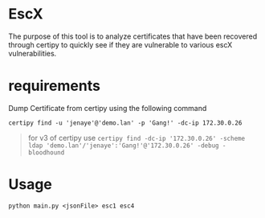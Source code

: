 # EscX 

The purpose of this tool is to analyze certificates that have been recovered through certipy to quickly see if they are vulnerable to various escX vulnerabilities.

# requirements 

Dump Certificate from certipy using the following command 

`certipy find -u 'jenaye'@'demo.lan' -p 'Gang!' -dc-ip 172.30.0.26` 

>for v3 of certipy use `certipy find -dc-ip '172.30.0.26' -scheme ldap 'demo.lan'/'jenaye':'Gang!'@'172.30.0.26' -debug -bloodhound`

# Usage


`python main.py <jsonFile> esc1 esc4`
